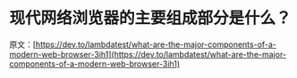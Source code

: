 # 现代网络浏览器的主要组成部分是什么？

原文：[https://dev.to/lambdatest/what-are-the-major-components-of-a-modern-web-browser-3ih1](https://dev.to/lambdatest/what-are-the-major-components-of-a-modern-web-browser-3ih1)